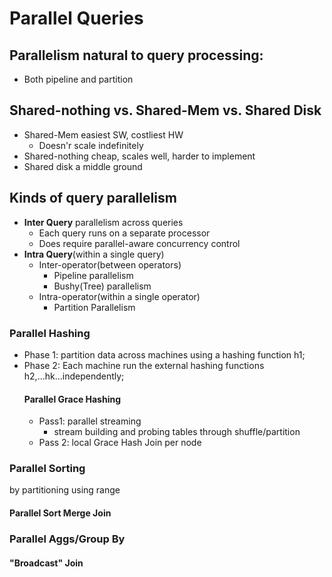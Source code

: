 # Parallel Queries
## Parallelism natural to query processing:
   - Both pipeline and partition
## Shared-nothing vs. Shared-Mem vs. Shared Disk
   - Shared-Mem easiest SW, costliest HW
      - Doesn'r scale indefinitely
   - Shared-nothing cheap, scales well, harder to implement
   - Shared disk a middle ground
    
## Kinds of query parallelism
- **Inter Query**  parallelism across queries
   - Each query runs on a separate processor
   - Does require parallel-aware concurrency control
- **Intra Query**(within a single query)
   - Inter-operator(between operators)
      - Pipeline parallelism
      - Bushy(Tree) parallelism
   - Intra-operator(within a single operator)
      - Partition Parallelism
### Parallel Hashing
- Phase 1: partition data across machines using a hashing function h1;   
- Phase 2: Each machine run the external hashing functions h2,...hk...independently;   
  #### Parallel Grace Hashing
  - Pass1: parallel streaming
     - stream building and probing tables through shuffle/partition
  - Pass 2: local Grace Hash Join per node
### Parallel Sorting
by partitioning using range
   #### Parallel Sort Merge Join
### Parallel Aggs/Group By
#### "Broadcast" Join

   
   
